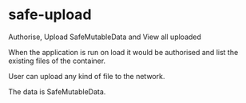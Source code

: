 # safe-upload
Authorise, Upload SafeMutableData and View all uploaded

When the application is run on load it would be authorised and list the existing files of the container.

User can upload any kind of file to the network.

The data is SafeMutableData.
